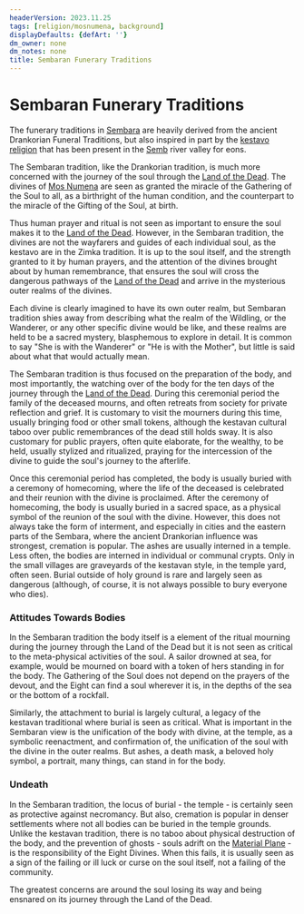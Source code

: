 ```yaml
---
headerVersion: 2023.11.25
tags: [religion/mosnumena, background]
displayDefaults: {defArt: ''}
dm_owner: none
dm_notes: none
title: Sembaran Funerary Traditions
---
```

# Sembaran Funerary Traditions

The funerary traditions in [Sembara](<../../../gazetteer/greater-sembara/sembara/sembara.md>) are heavily derived from the ancient Drankorian Funeral Traditions, but also inspired in part by the [kestavo religion](<../northern-folk-religions/kestavan-funerary-traditions.md>) that has been present in the [Semb](<../../../gazetteer/greater-sembara/rivers/semb-watershed/semb.md>) river valley for eons. 

The Sembaran tradition, like the Drankorian tradition, is much more concerned with the journey of the soul through the [Land of the Dead](<../../../cosmology/land-of-the-dead.md>). The divines of [Mos Numena](<./mos-numena.md>) are seen as granted the miracle of the Gathering of the Soul to all, as a birthright of the human condition, and the counterpart to the miracle of the Gifting of the Soul, at birth.

Thus human prayer and ritual is not seen as important to ensure the soul makes it to the [Land of the Dead](<../../../cosmology/land-of-the-dead.md>). However, in the Sembaran tradition, the divines are not the wayfarers and guides of each individual soul, as the kestavo are in the Zimka tradition. It is up to the soul itself, and the strength granted to it by human prayers, and the attention of the divines brought about by human remembrance, that ensures the soul will cross the dangerous pathways of the [Land of the Dead](<../../../cosmology/land-of-the-dead.md>) and arrive in the mysterious outer realms of the divines. 

Each divine is clearly imagined to have its own outer realm, but Sembaran tradition shies away from describing what the realm of the Wildling, or the Wanderer, or any other specific divine would be like, and these realms are held to be a sacred mystery, blasphemous to explore in detail. It is common to say "She is with the Wanderer" or "He is with the Mother", but little is said about what that would actually mean. 

The Sembaran tradition is thus focused on the preparation of the body, and most importantly, the watching over of the body for the ten days of the journey through the [Land of the Dead](<../../../cosmology/land-of-the-dead.md>). During this ceremonial period the family of the deceased mourns, and often retreats from society for private reflection and grief. It is customary to visit the mourners during this time, usually bringing food or other small tokens, although the kestavan cultural taboo over public remembrances of the dead still holds sway. It is also customary for public prayers, often quite elaborate, for the wealthy, to be held, usually stylized and ritualized, praying for the intercession of the divine to guide the soul's journey to the afterlife. 

Once this ceremonial period has completed, the body is usually buried with a ceremony of homecoming, where the life of the deceased is celebrated and their reunion with the divine is proclaimed. After the ceremony of homecoming, the body is usually buried in a sacred space, as a physical symbol of the reunion of the soul with the divine. However, this does not always take the form of interment, and especially in cities and the eastern parts of the Sembara, where the ancient Drankorian influence was strongest, cremation is popular. The ashes are usually interned in a temple. Less often, the bodies are interned in individual or communal crypts. Only in the small villages are graveyards of the kestavan style, in the temple yard, often seen. Burial outside of holy ground is rare and largely seen as dangerous (although, of course, it is not always possible to bury everyone who dies).

### Attitudes Towards Bodies
In the Sembaran tradition the body itself is a element of the ritual mourning during the journey through the Land of the Dead but it is not seen as critical to the meta-physical activities of the soul. A sailor drowned at sea, for example, would be mourned on board with a token of hers standing in for the body. The Gathering of the Soul does not depend on the prayers of the devout, and the Eight can find a soul wherever it is, in the depths of the sea or the bottom of a rockfall.

Similarly, the attachment to burial is largely cultural, a legacy of the kestavan traditional where burial is seen as critical. What is important in the Sembaran view is the unification of the body with divine, at the temple, as a symbolic reenactment, and confirmation of, the unification of the soul with the divine in the outer realms. But ashes, a death mask, a beloved holy symbol, a portrait, many things, can stand in for the body.

### Undeath
In the Sembaran tradition, the locus of burial - the temple - is certainly seen as protective against necromancy. But also, cremation is popular in denser settlements where not all bodies can be buried in the temple grounds. Unlike the kestavan tradition, there is no taboo about physical destruction of the body, and the prevention of ghosts - souls adrift on the [Material Plane](<../../../cosmology/material-plane.md>) - is the responsibility of the Eight Divines. When this fails, it is usually seen as a sign of the failing or ill luck or curse on the soul itself, not a failing of the community. 

The greatest concerns are around the soul losing its way and being ensnared on its journey through the Land of the Dead. 